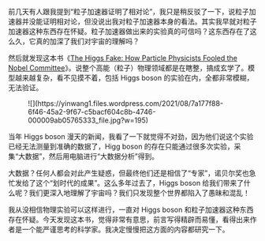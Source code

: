 前几天有人跟我提到“粒子加速器证明了相对论”，我只是稍反驳了一下，说粒子加速器并没能证明相对论，但没说出我对粒子加速器本身的看法。其实我早就对粒子加速器这种东西存在怀疑。粒子加速器做出来的实验真的可信吗？这东西存在了这么久，它真的加深了我们对宇宙的理解吗？

然后就发现这本书《[The Higgs Fake: How Particle Physicists Fooled the Nobel Committee](https://www.amazon.com/Higgs-Fake-Particle-Physicists-Committee/dp/1492176249)》。说整个高能（粒子）物理领域都是在瞎整，搞成玄学了。模型越来越复杂，看不见摸不着，包括 Higgs boson 的实验在内，全都非常模糊，无法验证。

<div class="wp-block-image">

<figure class="aligncenter size-medium">![](https://yinwang1.files.wordpress.com/2021/08/7a177f88-6f46-45a2-9f67-c5bacf604c8b-4746-000009ab05765333_file.jpg?w=195)</figure>

</div>

当年 Higgs boson 漫天的新闻，我看了一下就觉得不对劲，因为他们说这个实验已经无法测量到准确的数据了，Higg boson 的存在只能通过很多次实验，采集“大数据”，然后用电脑进行“大数据分析”得到。

大数据？任何人都会对此产生疑惑，但最终他们还是相信了“专家”，诺贝尔奖也急忙发给了这个“划时代的成果”。这么多年过去了，Higgs boson 给我们带来了什么呢？我们更深入地理解了宇宙吗？我们只发现整个世界都陷入了愚昧和混乱！

我从没相信物理实验可以这样进行，一直对 Higgs boson 和粒子加速器这种东西存在怀疑。今天发现这本书，觉得非常有意思，前言写得精辟而易懂，看得出来作者是一个能严谨思考的科学家。我决定慢慢把这方面的内容都研究一下。
